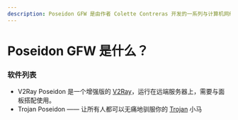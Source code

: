 ```yaml
---
description: Poseidon GFW 是由作者 Colette Contreras 开发的一系列与计算机网络相关的软件
---
```


# Poseidon GFW 是什么？

### 软件列表

* V2Ray Poseidon 是一个增强版的 [V2Ray](http://github.com/v2ray/v2ray-core)，运行在远端服务器上，需要与面板搭配使用。
* Trojan Poseidon —— 让所有人都可以无痛地驯服你的 [Trojan](https://github.com/trojan-gfw/trojan) 小马

